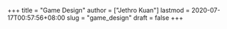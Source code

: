 +++
title = "Game Design"
author = ["Jethro Kuan"]
lastmod = 2020-07-17T00:57:56+08:00
slug = "game_design"
draft = false
+++
